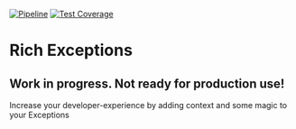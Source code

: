 [![Pipeline](https://github.com/Fanmade/rich-exceptions/actions/workflows/php.yml/badge.svg)](https://github.com/Fanmade/rich-exceptions/actions)
[![Test Coverage](https://gist.github.com/Fanmade/b0eb72a8454c6346f36d99df7cd643d0/raw/coverage.svg)](https://packagist.com)

# Rich Exceptions
## Work in progress. Not ready for production use!


Increase your developer-experience by adding context and some magic to your Exceptions
